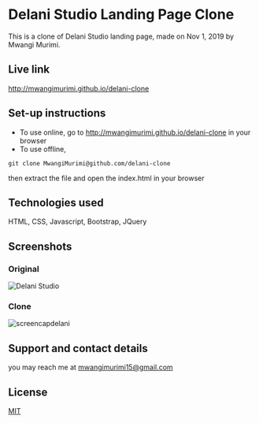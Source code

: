 # Delani Studio Landing Page Clone
This is a clone of Delani Studio landing page, made on Nov 1, 2019 by Mwangi Murimi.
## Live link
http://mwangimurimi.github.io/delani-clone
## Set-up instructions
* To use online, go to http://mwangimurimi.github.io/delani-clone in your browser
* To use offline,

```terminal
git clone MwangiMurimi@github.com/delani-clone
``` 
then extract the file and open the index.html in your browser

## Technologies used
HTML, CSS, Javascript, Bootstrap, JQuery
## Screenshots
### Original
![ Delani Studio](https://user-images.githubusercontent.com/56479833/68071884-36eb0280-fd90-11e9-9953-6a5605f2d67f.jpg)

### Clone
![screencapdelani](https://user-images.githubusercontent.com/56479833/68071858-fbe8cf00-fd8f-11e9-898a-897a92bc4f08.png)



## Support and contact details
you may reach me at mwangimurimi15@gmail.com
## License
[MIT](https://choosealicense.com/licenses/mit/)
